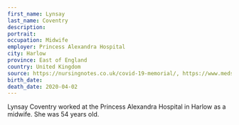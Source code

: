 ```yaml
---
first_name: Lynsay
last_name: Coventry
description: 
portrait: 
occupation: Midwife
employer: Princess Alexandra Hospital
city: Harlow
province: East of England
country: United Kingdom
source: https://nursingnotes.co.uk/covid-19-memorial/, https://www.medscape.com/viewarticle/928154
birth_date: 
death_date: 2020-04-02
---
```


Lynsay Coventry worked at the Princess Alexandra Hospital in Harlow as a midwife. She was 54 years old.